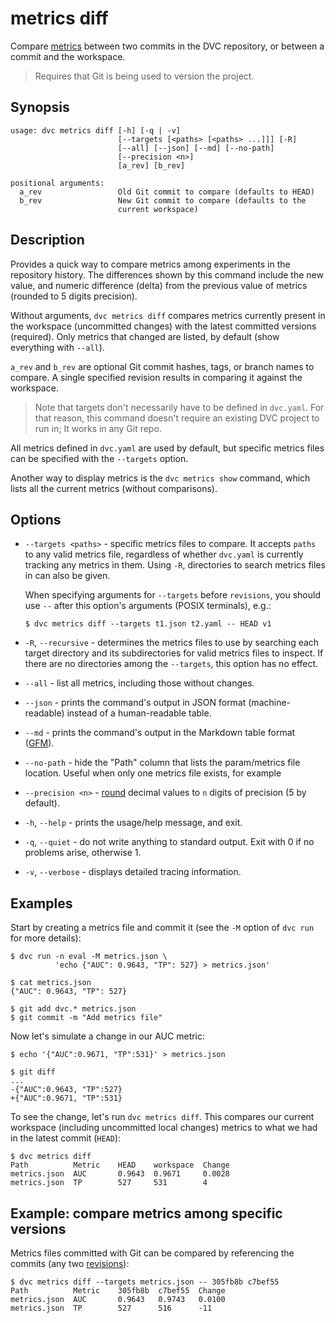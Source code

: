 # metrics diff

Compare [metrics](/doc/command-reference/metrics) between two commits in the
<abbr>DVC repository</abbr>, or between a commit and the <abbr>workspace</abbr>.

> Requires that Git is being used to version the project.

## Synopsis

```usage
usage: dvc metrics diff [-h] [-q | -v]
                        [--targets [<paths> [<paths> ...]]] [-R]
                        [--all] [--json] [--md] [--no-path]
                        [--precision <n>]
                        [a_rev] [b_rev]

positional arguments:
  a_rev                 Old Git commit to compare (defaults to HEAD)
  b_rev                 New Git commit to compare (defaults to the
                        current workspace)
```

## Description

Provides a quick way to compare metrics among experiments in the repository
history. The differences shown by this command include the new value, and
numeric difference (delta) from the previous value of metrics (rounded to 5
digits precision).

Without arguments, `dvc metrics diff` compares metrics currently present in the
<abbr>workspace</abbr> (uncommitted changes) with the latest committed versions
(required). Only metrics that changed are listed, by default (show everything
with `--all`).

`a_rev` and `b_rev` are optional Git commit hashes, tags, or branch names to
compare. A single specified revision results in comparing it against the
workspace.

> Note that targets don't necessarily have to be defined in `dvc.yaml`. For that
> reason, this command doesn't require an existing DVC project to run in; It
> works in any Git repo.

All metrics defined in `dvc.yaml` are used by default, but specific metrics
files can be specified with the `--targets` option.

Another way to display metrics is the `dvc metrics show` command, which lists
all the current metrics (without comparisons).

## Options

- `--targets <paths>` - specific metrics files to compare. It accepts `paths` to
  any valid metrics file, regardless of whether `dvc.yaml` is currently tracking
  any metrics in them. Using `-R`, directories to search metrics files in can
  also be given.

  When specifying arguments for `--targets` before `revisions`, you should use
  `--` after this option's arguments (POSIX terminals), e.g.:

  ```dvc
  $ dvc metrics diff --targets t1.json t2.yaml -- HEAD v1
  ```

- `-R`, `--recursive` - determines the metrics files to use by searching each
  target directory and its subdirectories for valid metrics files to inspect. If
  there are no directories among the `--targets`, this option has no effect.

- `--all` - list all metrics, including those without changes.

- `--json` - prints the command's output in JSON format (machine-readable)
  instead of a human-readable table.

- `--md` - prints the command's output in the Markdown table format
  ([GFM](https://github.github.com/gfm/#tables-extension-)).

- `--no-path` - hide the "Path" column that lists the param/metrics file
  location. Useful when only one metrics file exists, for example

- `--precision <n>` -
  [round](https://docs.python.org/3/library/functions.html#round) decimal values
  to `n` digits of precision (5 by default).

- `-h`, `--help` - prints the usage/help message, and exit.

- `-q`, `--quiet` - do not write anything to standard output. Exit with 0 if no
  problems arise, otherwise 1.

- `-v`, `--verbose` - displays detailed tracing information.

## Examples

Start by creating a metrics file and commit it (see the `-M` option of `dvc run`
for more details):

```dvc
$ dvc run -n eval -M metrics.json \
          'echo {"AUC": 0.9643, "TP": 527} > metrics.json'

$ cat metrics.json
{"AUC": 0.9643, "TP": 527}

$ git add dvc.* metrics.json
$ git commit -m "Add metrics file"
```

Now let's simulate a change in our AUC metric:

```dvc
$ echo '{"AUC":0.9671, "TP":531}' > metrics.json

$ git diff
...
-{"AUC":0.9643, "TP":527}
+{"AUC":0.9671, "TP":531}
```

To see the change, let's run `dvc metrics diff`. This compares our current
<abbr>workspace</abbr> (including uncommitted local changes) metrics to what we
had in the latest commit (`HEAD`):

```dvc
$ dvc metrics diff
Path          Metric    HEAD    workspace  Change
metrics.json  AUC       0.9643  0.9671     0.0028
metrics.json  TP        527     531        4
```

## Example: compare metrics among specific versions

Metrics files committed with Git can be compared by referencing the commits (any
two [revisions](https://git-scm.com/docs/revisions)):

```dvc
$ dvc metrics diff --targets metrics.json -- 305fb8b c7bef55
Path          Metric    305fb8b  c7bef55  Change
metrics.json  AUC       0.9643   0.9743   0.0100
metrics.json  TP        527      516      -11
```
